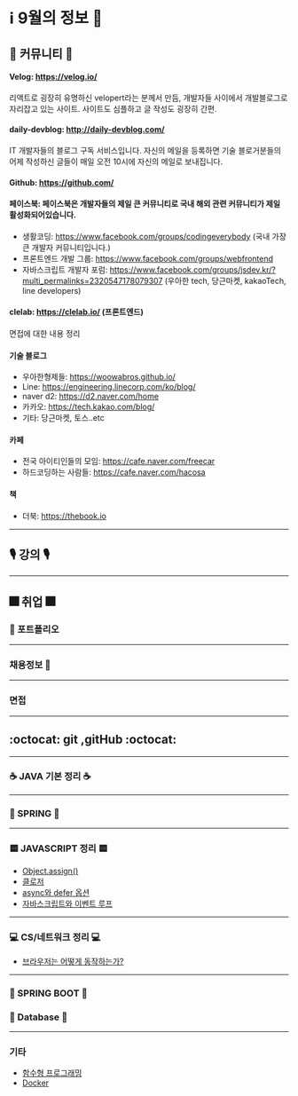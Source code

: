 # ℹ️ 9월의 정보 🎱

## 📢 커뮤니티 📢

#### Velog: https://velog.io/
리액트로 굉장히 유명하신 velopert라는 분께서 만듬, 개발자들 사이에서 개발블로그로 자리잡고 있는 사이트.
사이트도 심플하고 글 작성도 굉장히 간편. 
#### daily-devblog: http://daily-devblog.com/
IT 개발자들의 블로그 구독 서비스입니다. 자신의 메일을 등록하면 기술 블로거분들의 어제 작성하신 글들이 매일 오전 10시에 자신의 메일로 보내집니다.

#### Github: https://github.com/

#### 페이스북: 페이스북은 개발자들의 제일 큰 커뮤니티로 국내 해외 관련 커뮤니티가 제일 활성화되어있습니다.

- 생활코딩: https://www.facebook.com/groups/codingeverybody (국내 가장 큰 개발자 커뮤니티입니다.)
- 프론트엔드 개발 그룹: https://www.facebook.com/groups/webfrontend
- 자바스크립트 개발자 포럼: https://www.facebook.com/groups/jsdev.kr/?multi_permalinks=2320547178079307
 (우아한 tech, 당근마켓, kakaoTech, line developers)

#### clelab: https://clelab.io/ (프론트엔드)
면접에 대한 내용 정리

#### 기술 블로그
- 우아한형제들: https://woowabros.github.io/
- Line: https://engineering.linecorp.com/ko/blog/
- naver d2: https://d2.naver.com/home
- 카카오: https://tech.kakao.com/blog/
- 기타: 당근마켓, 토스..etc

#### 카페
- 전국 아이티인들의 모임: https://cafe.naver.com/freecar
- 하드코딩하는 사람들: https://cafe.naver.com/hacosa

#### 책 
- 더북: https://thebook.io


***

## 🎙️ 강의 🎙️

***
## 🎆 취업 🎆
### 📓 포트폴리오 

***
### 채용정보 🤸

***
### 면접




***
## :octocat: git ,gitHub :octocat:


***
### ☕ JAVA 기본 정리 ☕


***
### 🍃 SPRING 🍃

***
### 🟨 JAVASCRIPT 정리 🟨
- [Object.assign()](https://developer.mozilla.org/ko/docs/Web/JavaScript/Reference/Global_Objects/Object/assign)
- [클로저](https://developer.mozilla.org/ko/docs/Web/JavaScript/Closures)
- [async와 defer 옵션](https://ko.javascript.info/script-async-defer)
- [자바스크립트와 이벤트 루프](https://meetup.toast.com/posts/89)
***
### 💻 CS/네트워크 정리 💻
- [브라우저는 어떻게 동작하는가?](https://d2.naver.com/helloworld/59361)

***
### 🥬 SPRING BOOT 🥬

### 🍇 Database 🍇

***
### 기타
- [함수형 프로그래밍](https://youtu.be/4ezXhCuT2mw) 
- [Docker](https://www.redhat.com/ko/topics/containers/what-is-docker)
